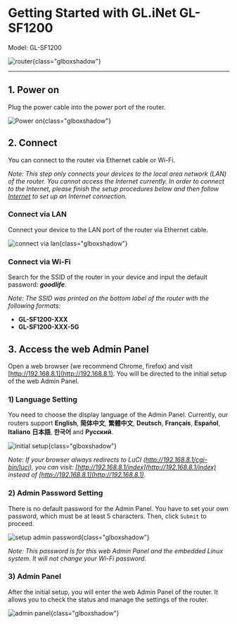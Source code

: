 # Getting Started with GL.iNet GL-SF1200

Model: GL-SF1200

![router](https://static.gl-inet.com/docs/router/en/3/setup/gl-sf1200/first_time_setup/router.jpg){class="glboxshadow"}

---

## 1. Power on

Plug the power cable into the power port of the router.

![Power on](https://static.gl-inet.com/docs/router/en/3/setup/gl-sf1200/first_time_setup/power.jpg){class="glboxshadow"}

## 2. Connect

You can connect to the router via Ethernet cable or Wi-Fi.

*Note: This step only connects your devices to the local area network (LAN) of the router. You cannot access the Internet currently. In order to connect to the Internet, please finish the setup procedures below and then follow [Internet](internet.md) to set up an Internet connection.*

### Connect via LAN

Connect your device to the LAN port of the router via Ethernet cable.

![connect via lan](https://static.gl-inet.com/docs/router/en/3/setup/gl-sf1200/first_time_setup/connect.jpg){class="glboxshadow"}

### Connect via Wi-Fi

Search for the SSID of the router in your device and input the default password: ***goodlife***.

*Note: The SSID was printed on the bottom label of the router with the following formats:*

- **GL-SF1200-XXX**
- **GL-SF1200-XXX-5G**

## 3. Access the web Admin Panel

Open a web browser (we recommend Chrome, firefox) and visit [http://192.168.8.1](http://192.168.8.1). You will be directed to the initial setup of the web Admin Panel.

### 1) Language Setting

You need to choose the display language of the Admin Panel. Currently, our routers support **English**, **简体中文**, **繁體中文**, **Deutsch**, **Français**, **Español**, **Italiano** **日本語**, **한국어** and **Русский**. 

![initial setup](https://static.gl-inet.com/docs/router/en/3/setup/gl-sf1200/first_time_setup/welcome_page_gl-sf1200.png){class="glboxshadow"}

*Note: If your browser always redirects to LuCI (http://192.168.8.1/cgi-bin/luci), you can  visit: [http://192.168.8.1/index](http://192.168.8.1/index) instead of [http://192.168.8.1](http://192.168.8.1).*

### 2) Admin Password Setting

There is no default password for the Admin Panel. You have to set your own password, which must be at least 5 characters. Then, click `Submit` to proceed.

![setup admin password](https://static.gl-inet.com/docs/router/en/3/setup/share/first_time_setup/setup_admin_password.png){class="glboxshadow"}

*Note: This password is for this web Admin Panel and the embedded Linux system. It will not change your Wi-Fi password.*

### 3) Admin Panel

After the initial setup, you will enter the web Admin Panel of the router. It allows you to check the status and manage the settings of the router.

![admin panel](https://static.gl-inet.com/docs/router/en/3/setup/gl-sf1200/first_time_setup/admin_panel_gl-sf1200.png){class="glboxshadow"}
